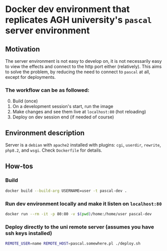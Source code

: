 # Docker dev environment that replicates AGH university's `pascal` server environment
## Motivation
The server environment is not easy to develop on, it is not necessarily easy to view the effects and connect to the http port either (relatively). This aims to solve the problem, by reducing the need to connect to `pascal` at all, except for deployments. 
### The workflow can be as followed:

0. Build (once)
1. On a development session's start, run the image
2. Make changes and see them live at `localhost:80` (hot reloading)
3. Deploy on dev session end (if needed of course)
## Environment description
Server is a `debian` with `apache2` installed with plugins: `cgi`, `userdir`, `rewrite`, `php8.2`, and `wsgi`. Check `Dockerfile` for details.

## How-tos
### Build
```bash
docker build --build-arg USERNAME=user -t pascal-dev .
```
### Run dev environment locally and make it listen on `localhost:80`
```bash
docker run --rm -it -p 80:80 -v $(pwd)/home:/home/user pascal-dev
```
### Deploy directly to the uni remote server (assumes you have ssh keys installed)
```bash
REMOTE_USER=name REMOTE_HOST=pascal.somewhere.pl ./deploy.sh
```
